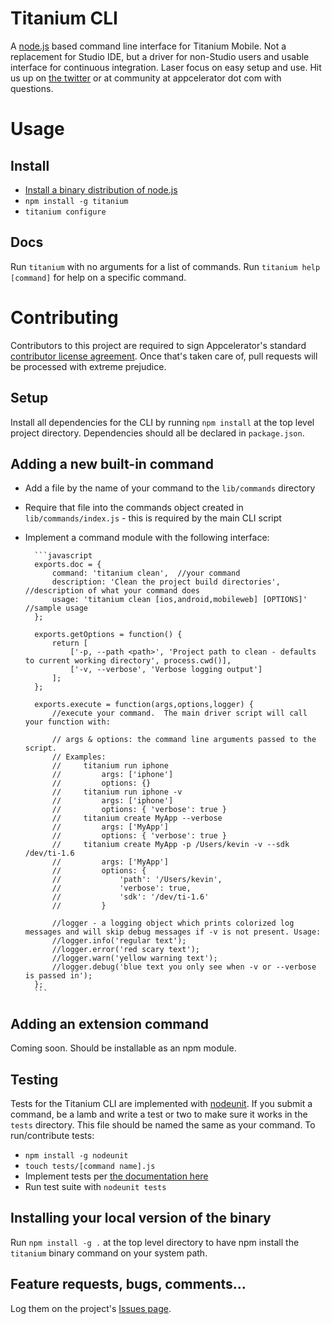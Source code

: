 # Titanium CLI

A [node.js](http://nodejs.org) based command line interface for Titanium Mobile.  Not a replacement for Studio IDE, but a driver for non-Studio users and usable interface for continuous integration.  Laser focus on easy setup and use. Hit us up on [the twitter](http://twitter.com/appcelerator) or at community at appcelerator dot com with questions.

# Usage

## Install

* [Install a binary distribution of node.js](http://nodejs.org/#download)
* `npm install -g titanium`
* `titanium configure`

## Docs

Run `titanium` with no arguments for a list of commands.  Run `titanium help [command]` for help on a specific command.

# Contributing

Contributors to this project are required to sign Appcelerator's standard [contributor license agreement](http://developer.appcelerator.com/cla).  Once that's taken care of, pull requests will be processed with extreme prejudice.

## Setup

Install all dependencies for the CLI by running `npm install` at the top level project directory.  Dependencies should all be declared in `package.json`.

## Adding a new built-in command

* Add a file by the name of your command to the `lib/commands` directory
* Require that file into the commands object created in `lib/commands/index.js` - this is required by the main CLI script
* Implement a command module with the following interface:

		```javascript
		exports.doc = {
			command: 'titanium clean',  //your command 
			description: 'Clean the project build directories', //description of what your command does
			usage: 'titanium clean [ios,android,mobileweb] [OPTIONS]' //sample usage
		};

		exports.getOptions = function() {
			return [
				['-p, --path <path>', 'Project path to clean - defaults to current working directory', process.cwd()],
				['-v, --verbose', 'Verbose logging output']
			];
		};

		exports.execute = function(args,options,logger) {
			//execute your command.  The main driver script will call your function with:
		
			// args & options: the command line arguments passed to the script.  
			// Examples:
			//     titanium run iphone
			//         args: ['iphone']
			//         options: {}
			//     titanium run iphone -v 
			//         args: ['iphone']
			//         options: { 'verbose': true }
			//     titanium create MyApp --verbose 
			//         args: ['MyApp']
			//         options: { 'verbose': true }
			//     titanium create MyApp -p /Users/kevin -v --sdk /dev/ti-1.6 
			//         args: ['MyApp']
			//         options: { 
			//             'path': '/Users/kevin',
			//             'verbose': true,
			//             'sdk': '/dev/ti-1.6' 
		    //         }
				
			//logger - a logging object which prints colorized log messages and will skip debug messages if -v is not present. Usage:
			//logger.info('regular text');
			//logger.error('red scary text');
			//logger.warn('yellow warning text');
			//logger.debug('blue text you only see when -v or --verbose is passed in');	
		};
		```
	
## Adding an extension command

Coming soon.  Should be installable as an npm module.

## Testing

Tests for the Titanium CLI are implemented with [nodeunit](https://github.com/caolan/nodeunit).  If you submit a command, be a lamb and write a test or two to make sure it works in the `tests` directory.  This file should be named the same as your command.  To run/contribute tests:

* `npm install -g nodeunit`
* `touch tests/[command name].js`
* Implement tests per [the documentation here](https://github.com/caolan/nodeunit)
* Run test suite with `nodeunit tests`

## Installing your local version of the binary

Run `npm install -g .` at the top level directory to have npm install the `titanium` binary command on your system path.

## Feature requests, bugs, comments...

Log them on the project's [Issues page](https://github.com/appcelerator-titans/titanium_cli/issues).
